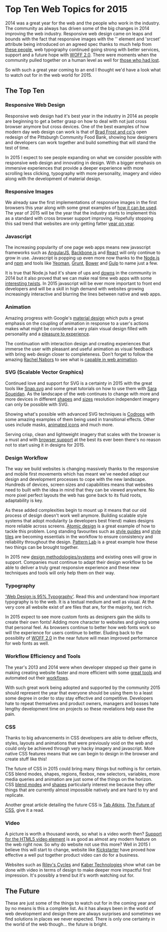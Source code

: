 Top Ten Web Topics for 2015
===========================

2014 was a great year for the web and the people who work in the industry. The community as always has driven some of the big changes in 2014 improving the web industry. Responsive web design came on leaps and bounds with the fact that responsive images with the '<picture>' element and 'srcset' attribute being introduced on an agreed spec thanks to much help from [these people](http://responsiveimages.org/), web typography continued going strong with better services, support and a future hope with [WOFF 2.0](http://www.w3.org/TR/2014/WD-WOFF2-20140508/). There were moments when the community pulled together on a human level as well for [those who had lost](http://www.zeldman.com/2014/06/10/the-color-purple/).

So with such a great year coming to an end I thought we'd have a look what to watch out for in the web world for 2015.

## The Top Ten

### Responsive Web Design

Responsive web design had it's best year in the industry in 2014 as people are beginning to get a better grasp on how to deal with not just cross browser anymore but cross devices. One of the best examples of how modern day web design can work is that of [Brad Frost and co's](http://foodbank.bradfrostweb.com/timeline/) open redesign of the Pittsburgh Community Food Bank, showing how designers and developers can work together and build something that will stand the test of time.

In 2015 I expect to see people expanding on what we consider possible with responsive web design and innovating in design. With a bigger emphasis on immersive experiences that provide a deeper experience with more scrolling less clicking, typography with more personality, imagery and video along with the development of material design.

### Responsive Images

We already saw the first implementations of responsive images in the first browsers this year along with some great examples of [how it can be used](http://alistapart.com/article/responsive-images-in-practice). The year of 2015 will be the year that the industry starts to implement this as a standard with cross browser support improving. Hopefully stopping this sad trend that websites are only getting fatter [year on year](http://www.stevesouders.com/blog/2013/04/05/page-weight-grows-24-year-over-year-not-44/).

### Javascript

The increasing popularity of one page web apps means new javascript frameworks such as [AngularJS](https://angularjs.org/), [Backbone.js](http://backbonejs.org/) and [React](http://facebook.github.io/react/) will only continue to grow in use. Javascript is popping up even more now thanks to the [Node.js](http://nodejs.org/) and [npm](https://www.npmjs.com/) and tools like [Yeoman](http://yeoman.io/), [Grunt](http://gruntjs.com/), [Bower](http://bower.io/) and [Gulp](http://gulpjs.com/) to name just a few.

It is true that Node.js had it's share of ups and [downs](https://medium.com/cool-code-pal/how-javascript-is-going-to-replace-node-js-33cc50bfe64c) in the community in 2014 but it also proved that we can make real time web apps with some [interesting twists](http://socket.io/demos/weplay/). In 2015 javascript will be ever more important to front end developers and will be a skill in high demand with websites growing increasingly interactive and blurring the lines between native and web apps.

### Animation

Amazing progress with Google's [material design](http://www.google.co.uk/design/spec/material-design/introduction.html#) which puts a great emphasis on the coupling of animation in response to a user's actions makes what might be considered a very plain visual design filled with personality and a [pleasure to experience](http://material.cmiscm.com/).

The continuation with interaction design and creating experiences that immerse the user with pleasant and useful animation as visual feedback with bring web design closer to completeness. Don't forget to follow the amazing [Rachel Nabors](https://twitter.com/rachelnabors) to see what is [capable in web animation](http://codepen.io/rachelnabors/).

### SVG (Scalable Vector Graphics)

Continued love and support for SVG is a certainty in 2015 with the great tools like [Snap.svg](http://snapsvg.io/) and some great tutorials on how to use them with [Sara Soueidan](http://sarasoueidan.com/). As the landscape of the web continues to change with more and more devices in different [shapes](https://www.android.com/wear/) and [sizes](https://www.apple.com/uk/iphone-6/) resolution independent imagery can only be possible with SVG.

Showing what's possible with advanced SVG techniques is [Codrops](http://tympanus.net/codrops/2014/12/15/elastic-svg-elements/) with some amazing examples of them being used in transitional effects. Other uses include masks, [animated icons](http://codyhouse.co/gem/animate-svg-icons-with-css-and-snap/) and much more.

Serving crisp, clean and lightweight imagery that scales with the browser is a must and with [browser support](http://caniuse.com/#search=svg) at the best its ever been there's no reason not to start using it in designs for 2015.

### Design Workflow

The way we build websites is changing massively thanks to the responsive and mobile first movements which has meant we've needed adapt our design and development processes to cope with the new landscape. Hundreds of devices, screen sizes and capabilities means that websites need to built with the idea in mind that they can be viewed anywhere. No more pixel perfect layouts the web has gone back to its fluid roots, adaptability is key.

As these added complexities begin to mount up it means that our old process of design doesn't work well anymore. Building scalable style systems that adopt modularity (a developers best friend) makes designs more reliable across screens. [Atomic design](http://bradfrost.com/blog/post/atomic-web-design/) is a great example of how to tackle this problem. Long standing favourites such as [style guides](http://alistapart.com/article/creating-style-guides) and [style tiles](http://styletil.es/) are becoming essentials in the workflow to ensure consistency and reliability throughout the design. [Pattern Lab](http://patternlab.io/) is a great example how these two things can be brought together.

In 2015 new [design methodologies/systems](http://css-tricks.com/design-systems-building-future/) and existing ones will grow in support. Companies must continue to adapt their design workflow to be able to deliver a truly great responsive experience and these new techniques and tools will only help them on their way.

### Typography

['Web Design is 95% Typography'](https://ia.net/blog/the-web-is-all-about-typography-period). Read this and understand how important typography is to the web. It is a textual medium and well as visual. At the very core all website exist of are files that are, for the majority, text rich.

In 2015 expect to see more custom fonts as designers gain the skills to create their own fonts! Adding more character to websites and giving some that personal feel. As browsers continue to better how web fonts work so will the experience for users continue to better. Eluding back to the possiblity of [WOFF 2.0](http://www.w3.org/TR/2014/WD-WOFF2-20140508/) in the near future will mean improved performance for web fonts as well.

### Workflow Efficiency and Tools

The year's 2013 and 2014 were when developer stepped up their game in making creating website faster and more efficient with some [great tools](http://addyosmani.com/blog/199-slides-on-front-end-tooling-workflows/) and automated out their [workflows](https://speakerdeck.com/addyosmani/automating-front-end-workflow).

With such great work being adopted and supported by the community 2015 should represent the year that everyone should be using them to a least some degree in order to stay stay effective and competitive. Developers hate to repeat themselves and product owners, managers and bosses hate lengthy development time on projects so these revelations help ease the pain.

### CSS

Thanks to big advancements in CSS developers are able to deliver effects, styles, layouts and animations that were previously void on the web and could only be achieved through very hacky imagery and javascript. More native CSS features means that we can begin to design in the browser and create stuff like this!

The future of CSS in 2015 could bring many things but nothing is for certain. CSS blend modes, shapes, regions, flexbox, new selectors, variables, more media queries and animation are just some of the things on the horizon. CSS [blend modes](https://medium.com/@bennettfeely/css-blend-modes-could-be-the-next-big-thing-in-web-design-6b51bf53743a) and [shapes](http://alistapart.com/article/css-shapes-101) particularly interest me because they offer things that are currently almost impossible natively and are hard to try and replicate.

Another great article detailing the future CSS is [Tab Atkins](https://twitter.com/tabatkins), [The Future of CSS](http://www.xanthir.com/talks/2014-12-09/), give it a read.

### Video

A picture is worth a thousand words, so what is a video worth then? [Support for the HTML5 video element](http://caniuse.com/#feat=video) is as good as almost any modern feature on the web right now. So why do website not use this more? Well in 2015 I believe this will start to change, website like [Kickstarter](https://www.kickstarter.com/) have proved how effective a well put together product video can do for a business.

Websites such as [Riley's Cycles](http://www.rileyscycles.co.uk/) and [Kaber Technologies](http://kabertech.com/) show what can be done with video in terms of design to make deeper more impactful first impression. It's possibly a trend but it's worth watching out for.

## The Future

These are just some of the things to watch out for in the coming year and by no means is this a complete list. As it has always been in the world of web development and design there are always surprises and sometimes we find solutions in places we never expected. There is only one certainty in the world of the web though... the future is bright.
